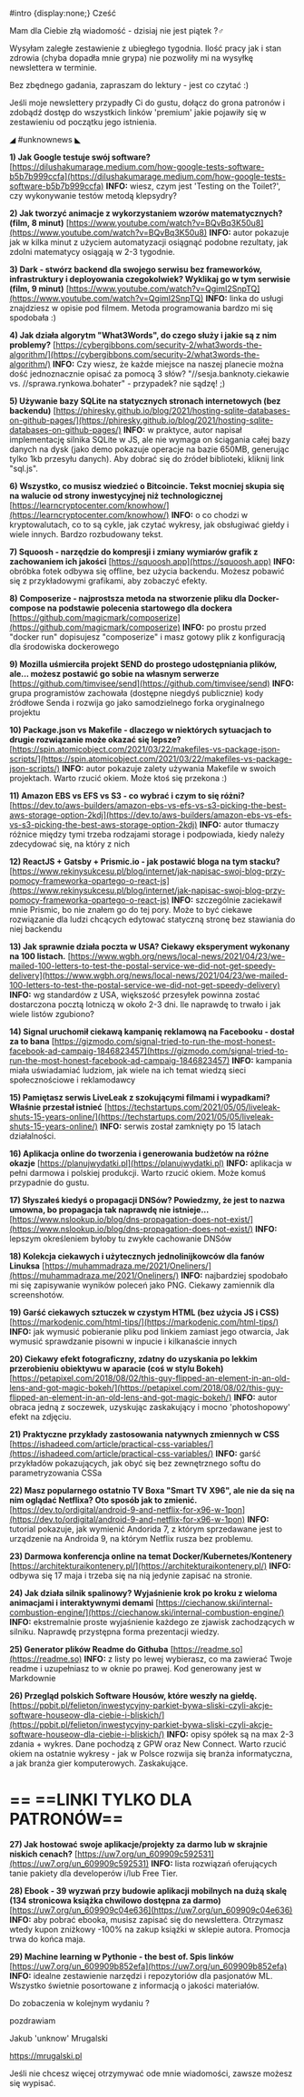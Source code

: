 #intro {display:none;}
Cześć

Mam dla Ciebie złą wiadomość - dzisiaj nie jest piątek ?&zwj;♂️ 

Wysyłam zaległe zestawienie z ubiegłego tygodnia. Ilość pracy jak i stan zdrowia (chyba dopadła mnie grypa) nie pozwoliły mi na wysyłkę  newslettera w terminie. 

 

Bez zbędnego gadania, zapraszam do lektury - jest co czytać :)

Jeśli moje newslettery przypadły Ci do gustu, dołącz do grona patronów i zdobądź dostęp do wszystkich linków 'premium' jakie pojawiły się w zestawieniu od początku jego istnienia.

 

◢ #unknownews ◣


**1) Jak Google testuje swój software?**
[https://dilushakumarage.medium.com/how-google-tests-software-b5b7b999ccfa](https://dilushakumarage.medium.com/how-google-tests-software-b5b7b999ccfa)
**INFO:** wiesz, czym jest 'Testing on the Toilet?', czy wykonywanie testów metodą klepsydry?


**2) Jak tworzyć animacje z wykorzystaniem wzorów matematycznych? (film, 8 minut)**
[https://www.youtube.com/watch?v=BQvBq3K50u8](https://www.youtube.com/watch?v=BQvBq3K50u8)
**INFO:** autor pokazuje jak w kilka minut z użyciem automatyzacji osiągnąć podobne rezultaty, jak zdolni matematycy osiągają w 2-3 tygodnie.


**3) Dark - stwórz backend dla swojego serwisu bez frameworków, infrastruktury i deployowania czegokolwiek? Wyklikaj go w tym serwisie (film, 9 minut)**
[https://www.youtube.com/watch?v=QgimI2SnpTQ](https://www.youtube.com/watch?v=QgimI2SnpTQ)
**INFO:** linka do usługi znajdziesz w opisie pod filmem. Metoda programowania bardzo mi się spodobała :)


**4) Jak działa algorytm "What3Words", do czego służy i jakie są z nim problemy?**
[https://cybergibbons.com/security-2/what3words-the-algorithm/](https://cybergibbons.com/security-2/what3words-the-algorithm/)
**INFO:** Czy wiesz, że każde miejsce na naszej planecie można dość jednoznacznie opisać za pomocą 3 słów? "//sesja.banknoty.ciekawie vs. //sprawa.rynkowa.bohater" - przypadek? nie sądzę! ;)


**5) Używanie bazy SQLite na statycznych stronach internetowych (bez backendu)**
[https://phiresky.github.io/blog/2021/hosting-sqlite-databases-on-github-pages/](https://phiresky.github.io/blog/2021/hosting-sqlite-databases-on-github-pages/)
**INFO:** w praktyce, autor napisał implementację silnika SQLite w JS, ale nie wymaga on ściągania całej bazy danych na dysk (jako demo pokazuje operacje na bazie 650MB, generując tylko 1kb przesyłu danych). Aby dobrać się do źródeł biblioteki, kliknij link "sql.js".


**6) Wszystko, co musisz wiedzieć o Bitcoincie. Tekst mocniej skupia się na walucie od strony inwestycyjnej niż technologicznej**
[https://learncryptocenter.com/knowhow/](https://learncryptocenter.com/knowhow/)
**INFO:** o co chodzi w kryptowalutach, co to są cykle, jak czytać wykresy, jak obsługiwać giełdy i wiele innych. Bardzo rozbudowany tekst.


**7) Squoosh - narzędzie do kompresji i zmiany wymiarów grafik z zachowaniem ich jakości**
[https://squoosh.app](https://squoosh.app)
**INFO:** obróbka fotek odbywa się offline, bez użycia backendu. Możesz pobawić się z przykładowymi grafikami, aby zobaczyć efekty.


**8) Composerize - najprostsza metoda na stworzenie pliku dla Docker-compose na podstawie polecenia startowego dla dockera**
[https://github.com/magicmark/composerize](https://github.com/magicmark/composerize)
**INFO:** po prostu przed "docker run" dopisujesz "composerize" i masz gotowy plik z konfiguracją dla środowiska dockerowego


**9) Mozilla uśmierciła projekt SEND do prostego udostępniania plików, ale... możesz postawić go sobie na własnym serwerze**
[https://github.com/timvisee/send](https://github.com/timvisee/send)
**INFO:** grupa programistów zachowała (dostępne niegdyś publicznie) kody źródłowe Senda i rozwija go jako samodzielnego forka oryginalnego projektu


**10) Package.json vs Makefile - dlaczego w niektórych sytuacjach to drugie rozwiązanie może okazać się lepsze?**
[https://spin.atomicobject.com/2021/03/22/makefiles-vs-package-json-scripts/](https://spin.atomicobject.com/2021/03/22/makefiles-vs-package-json-scripts/)
**INFO:** autor pokazuje zalety używania Makefile w swoich projektach. Warto rzucić okiem. Może ktoś się przekona :)


**11) Amazon EBS vs EFS vs S3 - co wybrać i czym to się różni?**
[https://dev.to/aws-builders/amazon-ebs-vs-efs-vs-s3-picking-the-best-aws-storage-option-2kdj](https://dev.to/aws-builders/amazon-ebs-vs-efs-vs-s3-picking-the-best-aws-storage-option-2kdj)
**INFO:** autor tłumaczy różnice między tymi trzeba rodzajami storage i podpowiada, kiedy należy zdecydować się, na który z nich


**12) ReactJS + Gatsby + Prismic.io - jak postawić bloga na tym stacku?**
[https://www.rekinysukcesu.pl/blog/internet/jak-napisac-swoj-blog-przy-pomocy-frameworka-opartego-o-react-js](https://www.rekinysukcesu.pl/blog/internet/jak-napisac-swoj-blog-przy-pomocy-frameworka-opartego-o-react-js)
**INFO:** szczególnie zaciekawił mnie Prismic, bo nie znałem go do tej pory. Może to być ciekawe rozwiązanie dla ludzi chcących edytować statyczną stronę bez stawiania do niej backendu


**13) Jak sprawnie działa poczta w USA? Ciekawy eksperyment wykonany na 100 listach.**
[https://www.wgbh.org/news/local-news/2021/04/23/we-mailed-100-letters-to-test-the-postal-service-we-did-not-get-speedy-delivery](https://www.wgbh.org/news/local-news/2021/04/23/we-mailed-100-letters-to-test-the-postal-service-we-did-not-get-speedy-delivery)
**INFO:** wg standardów z USA, większość przesyłek powinna zostać dostarczona pocztą lotniczą w około 2-3 dni. Ile naprawdę to trwało i jak wiele listów zgubiono?


**14) Signal uruchomił ciekawą kampanię reklamową na Facebooku - dostał za to bana**
[https://gizmodo.com/signal-tried-to-run-the-most-honest-facebook-ad-campaig-1846823457](https://gizmodo.com/signal-tried-to-run-the-most-honest-facebook-ad-campaig-1846823457)
**INFO:** kampania miała uświadamiać ludziom, jak wiele na ich temat wiedzą sieci społecznościowe i reklamodawcy


**15) Pamiętasz serwis LiveLeak z szokującymi filmami i wypadkami? Właśnie przestał istnieć**
[https://techstartups.com/2021/05/05/liveleak-shuts-15-years-online/](https://techstartups.com/2021/05/05/liveleak-shuts-15-years-online/)
**INFO:** serwis został zamknięty po 15 latach działalności.


**16) Aplikacja online do tworzenia i generowania budżetów na różne okazje**
[https://planujwydatki.pl](https://planujwydatki.pl)
**INFO:** aplikacja w pełni darmowa i polskiej produkcji. Warto rzucić okiem. Może komuś przypadnie do gustu.


**17) Słyszałeś kiedyś o propagacji DNSów? Powiedzmy, że jest to nazwa umowna, bo propagacja tak naprawdę nie istnieje...**
[https://www.nslookup.io/blog/dns-propagation-does-not-exist/](https://www.nslookup.io/blog/dns-propagation-does-not-exist/)
**INFO:** lepszym określeniem byłoby tu zwykłe cachowanie DNSów


**18) Kolekcja ciekawych i użytecznych jednolinijkowców dla fanów Linuksa**
[https://muhammadraza.me/2021/Oneliners/](https://muhammadraza.me/2021/Oneliners/)
**INFO:** najbardziej spodobało mi się zapisywanie wyników poleceń jako PNG. Ciekawy zamiennik dla screenshotów.


**19) Garść ciekawych sztuczek w czystym HTML (bez użycia JS i CSS)**
[https://markodenic.com/html-tips/](https://markodenic.com/html-tips/)
**INFO:** jak wymusić pobieranie pliku pod linkiem zamiast jego otwarcia, Jak wymusić sprawdzanie pisowni w inpucie i kilkanaście innych


**20) Ciekawy efekt fotograficzny, zdatny do uzyskania po lekkim przerobieniu obiektywu w aparacie (coś w stylu Bokeh)**
[https://petapixel.com/2018/08/02/this-guy-flipped-an-element-in-an-old-lens-and-got-magic-bokeh/](https://petapixel.com/2018/08/02/this-guy-flipped-an-element-in-an-old-lens-and-got-magic-bokeh/)
**INFO:** autor obraca jedną z soczewek, uzyskując zaskakujący i mocno 'photoshopowy' efekt na zdjęciu.


**21) Praktyczne przykłady zastosowania natywnych zmiennych w CSS**
[https://ishadeed.com/article/practical-css-variables/](https://ishadeed.com/article/practical-css-variables/)
**INFO:** garść przykładów pokazujących, jak obyć się bez zewnętrznego softu do parametryzowania CSSa


**22) Masz popularnego ostatnio TV Boxa "Smart TV X96", ale nie da się na nim oglądać Netflixa? Oto sposób jak to zmienić.**
[https://dev.to/ordigital/android-9-and-netflix-for-x96-w-1pon](https://dev.to/ordigital/android-9-and-netflix-for-x96-w-1pon)
**INFO:** tutorial pokazuje, jak wymienić Andorida 7, z którym sprzedawane jest to urządzenie na Androida 9, na którym Netflix rusza bez problemu.


**23) Darmowa konferencja online na temat Docker/Kubernetes/Kontenery**
[https://architekturaikontenery.pl/](https://architekturaikontenery.pl/)
**INFO:** odbywa się 17 maja i trzeba się na nią jedynie zapisać na stronie.


**24) Jak działa silnik spalinowy? Wyjaśnienie krok po kroku z wieloma animacjami i interaktywnymi demami**
[https://ciechanow.ski/internal-combustion-engine/](https://ciechanow.ski/internal-combustion-engine/)
**INFO:** ekstremalnie proste wyjaśnienie każdego ze zjawisk zachodzących w silniku. Naprawdę przystępna forma prezentacji wiedzy.


**25) Generator plików Readme do Githuba**
[https://readme.so](https://readme.so)
**INFO:** z listy po lewej wybierasz, co ma zawierać Twoje readme i uzupełniasz to w oknie po prawej. Kod generowany jest w Markdownie


**26) Przegląd polskich Software Housów, które weszły na giełdę.**
[https://ppbit.pl/felieton/inwestycyjny-parkiet-bywa-sliski-czyli-akcje-software-houseow-dla-ciebie-i-bliskich/](https://ppbit.pl/felieton/inwestycyjny-parkiet-bywa-sliski-czyli-akcje-software-houseow-dla-ciebie-i-bliskich/)
**INFO:** opisy spółek są na max 2-3 zdania + wykres. Dane pochodzą z GPW oraz New Connect. Warto rzucić okiem na ostatnie wykresy - jak w Polsce rozwija się branża informatyczna, a jak branża gier komputerowych. Zaskakujące.


== **==LINKI TYLKO DLA PATRONÓW==**
 ==

**27) Jak hostować swoje aplikacje/projekty za darmo lub w skrajnie niskich cenach?**
[https://uw7.org/un_609909c592531](https://uw7.org/un_609909c592531)
**INFO:** lista rozwiązań oferujących tanie pakiety dla developerów i/lub Free Tier.


**28) Ebook - 39 wyzwań przy budowie aplikacji mobilnych na dużą skalę (134 stronicowa książka chwilowo dostępna za darmo)**
[https://uw7.org/un_609909c04e636](https://uw7.org/un_609909c04e636)
**INFO:** aby pobrać ebooka, musisz zapisać się do newslettera. Otrzymasz wtedy kupon zniżkowy -100% na zakup książki w sklepie autora. Promocja trwa do końca maja.


**29) Machine learning w Pythonie - the best of. Spis linków**
[https://uw7.org/un_609909b852efa](https://uw7.org/un_609909b852efa)
**INFO:** idealne zestawienie narzędzi i repozytoriów dla pasjonatów ML. Wszystko świetnie posortowane z informacją o jakości materiałów.


 

Do zobaczenia w kolejnym wydaniu ? 

 
pozdrawiam

Jakub 'unknow' Mrugalski

https://mrugalski.pl

 
Jeśli nie chcesz więcej otrzymywać ode mnie wiadomości, zawsze możesz się wypisać.